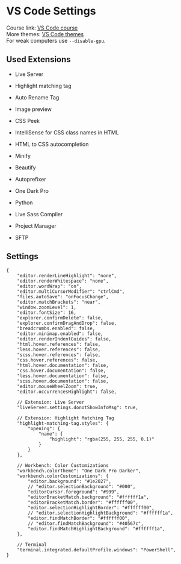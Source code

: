# VS Code Settings

Course link: [VS Code course](https://go.galent.am/588)  
More themes: [VS Code themes](https://vscodethemes.com)  
For weak computers use `--disable-gpu`.

## Used Extensions

- Live Server
- Highlight matching tag
- Auto Rename Tag
- Image preview
- CSS Peek
- IntelliSense for CSS class names in HTML
- HTML to CSS autocompletion
- Minify
- Beautify
- Autoprefixer
- One Dark Pro
- Python
- Live Sass Compiler

- Project Manager
- SFTP

## Settings

```
{
    "editor.renderLineHighlight": "none",
    "editor.renderWhitespace": "none",
    "editor.wordWrap": "on",
    "editor.multiCursorModifier": "ctrlCmd",
    "files.autoSave": "onFocusChange",
    "editor.matchBrackets": "near",
    "window.zoomLevel": 1,
    "editor.fontSize": 16,
    "explorer.confirmDelete": false,
    "explorer.confirmDragAndDrop": false,
    "breadcrumbs.enabled": false,
    "editor.minimap.enabled": false,
    "editor.renderIndentGuides": false,
    "html.hover.references": false,
    "less.hover.references": false,
    "scss.hover.references": false,
    "css.hover.references": false,
    "html.hover.documentation": false,
    "css.hover.documentation": false,
    "less.hover.documentation": false,
    "scss.hover.documentation": false,
    "editor.mouseWheelZoom": true,
    "editor.occurrencesHighlight": false,

    // Extension: Live Server
    "liveServer.settings.donotShowInfoMsg": true,

    // Extension: Highlight Matching Tag
    "highlight-matching-tag.styles": {
        "opening": {
            "name": {
                "highlight": "rgba(255, 255, 255, 0.1)"
            }
        }
    },

    // Workbench: Color Customizations
    "workbench.colorTheme": "One Dark Pro Darker",
    "workbench.colorCustomizations": {
        "editor.background": "#1e2027",
        // "editor.selectionBackground": "#000",
        "editorCursor.foreground": "#999",
        "editorBracketMatch.background": "#ffffff1a",
        "editorBracketMatch.border": "#ffffff00",
        "editor.selectionHighlightBorder": "#ffffff00",
        // "editor.selectionHighlightBackground": "#ffffff1a",
        "editor.findMatchBorder": "#ffffff00",
        // "editor.findMatchBackground": "#40567c",
        "editor.findMatchHighlightBackground": "#ffffff1a",
    },

    // Terminal
    "terminal.integrated.defaultProfile.windows": "PowerShell",
}
```
